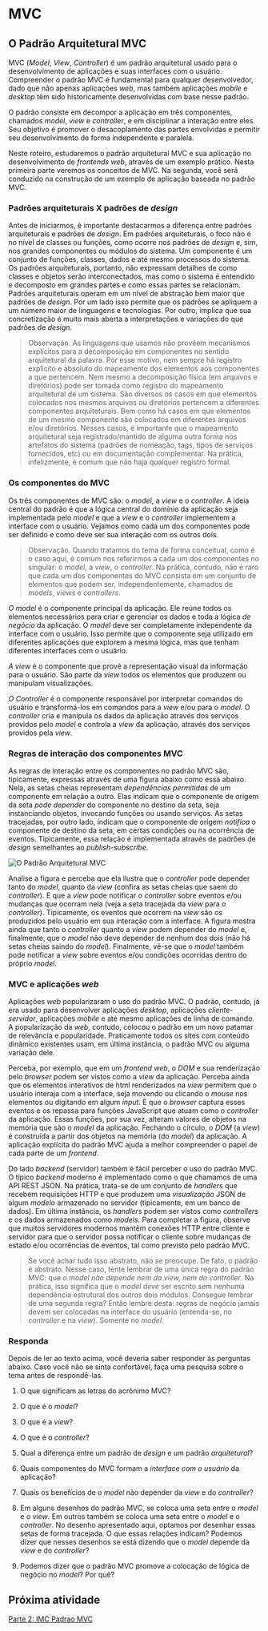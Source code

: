 # MVC

## O Padrão Arquitetural MVC

MVC (_Model_, _View_, _Controller_) é um padrão arquitetural
usado para o desenvolvimento de aplicações e suas interfaces com
o usuário. Compreender o padrão MVC é fundamental para qualquer
desenvolvedor, dado que não apenas aplicações _web_, mas também
aplicações _mobile_ e _desktop_ têm sido historicamente
desenvolvidas com base nesse padrão. 

O padrão consiste em decompor a aplicação em três componentes,
chamados _model_, _view_ e _controller_, e em disciplinar a
interação entre eles. Seu objetivo é promover o desacoplamento
das partes envolvidas e permitir seu desenvolvimento de forma
independente e paralela.

Neste roteiro, estudaremos o padrão arquitetural MVC e sua
aplicação no desenvolvimento de _frontends web_, através de um
exemplo prático. Nesta primeira parte veremos os conceitos de
MVC. Na segunda, você será conduzido na construção de um exemplo
de aplicação baseada no padrão MVC.

### Padrões arquiteturais X padrões de _design_

Antes de iniciarmos, é importante destacarmos a diferença entre
padrões arquiteturais e padrões de _design_. Em padrões
arquiteturais, o foco não é no nível de classes ou funções, como
ocorre nos padrões de _design_ e, sim, nos grandes componentes ou
módulos do sistema. Um componente é um conjunto de funções,
classes, dados e até mesmo processos do sistema. Os padrões
arquiteturais, portanto, não expressam detalhes de como classes e
objetos serão interconectados, mas como o sistema é entendido e
decomposto em grandes partes e como essas partes se relacionam.
Padrões arquiteturais operam em um nível de abstração bem maior
que padrões de _design_.  Por um lado isso permite que os padrões
se apliquem a um número maior de linguagens e tecnologias. Por
outro, implica que sua concretização é muito mais aberta a
interpretações e variações do que padrões de _design_.

> Observação. As linguagens que usamos não provêem mecanismos
> explícitos para a decomposição em componentes no sentido
> arquitetural da palavra. Por esse motivo, nem sempre há
> registro explícito e absoluto do mapeamento dos elementos aos
> componentes a que pertencem. Nem mesmo a decomposição física
> (em arquivos e diretórios) pode ser tomada como registro do
> mapeamento arquitetural de um sistema. São diversos os casos em
> que elementos colocados nos mesmos arquivos ou diretórios
> pertencem a diferentes componentes arquiteturais. Bem como há
> casos em que elementos de um mesmo componente são colocados em
> diferentes arquivos e/ou diretórios. Nesses casos, é importante
> que o mapeamento arquitetural seja registrado/mantido de alguma
> outra forma nos artefatos do sistema (padrões de nomeação,
> tags, tipos de serviços fornecidos, etc) ou em documentação
> complementar. Na prática, infelizmente, é comum que não haja
> qualquer registro formal.

### Os componentes do MVC

Os três componentes de MVC são: o _model_, a _view_ e o
_controller_. A ideia central do padrão é que a lógica central do
domínio da aplicação seja implementada pelo _model_ e que a
_view_ e o _controller_ implementem a interface com o usuário.
Vejamos como cada um dos componentes pode ser definido e como
deve ser sua interação com os outros dois.

> Observação. Quando tratamos do tema de forma conceitual, como
> é o caso aqui, é comum nos referirmos a cada um dos componentes
> no singular: o _model_, a _view_, o _controller_. Na prática,
> contudo, não é raro que cada um dos componentes do MVC consista
> em um conjunto de elementos que podem ser, independentemente,
> chamados de _models_, _views_ e _controllers_.

*O _model_* é o componente principal da aplicação. Ele reúne
todos os elementos necessários para criar e gerenciar os dados e
toda a lógica _de negócio_ da aplicação. O _model_ deve ser
completamente independente da interface com o usuário. Isso
permite que o componente seja utilizado em diferentes aplicações
que explorem a mesma lógica, mas que tenham diferentes interfaces
com o usuário.

*A _view_* é o componente que provê a representação visual da
informação para o usuário. São parte da _view_ todos os elementos
que produzem ou manipulam visualizações.

*O _Controller_* é o componente responsável por interpretar
comandos do usuário e transformá-los em comandos para a _view_
e/ou para o _model_. O _controller_ cria e manipula os dados da
aplicação através dos serviços providos pelo _model_ e controla a
_view_ da aplicação, através dos serviços providos pela _view_.

### Regras de interação dos componentes MVC

As regras de interação entre os componentes no padrão MVC são,
tipicamente, expressas através de uma figura abaixo como essa
abaixo. Nela, as setas cheias representam _dependências
permitidas_ de um componente em relação a outro. Elas indicam que
o componente de origem da seta _pode depender_ do componente no
destino da seta, seja instanciando objetos, invocando funções ou
usando serviços. As setas tracejadas, por outro lado, indicam que
o componente de origem _notifica_ o componente de destino da
seta, em certas condições ou na ocorrência de eventos.
Tipicamente, essa relação é implementada através de padrões de
_design_ semelhantes ao _publish-subscribe_.

![O Padrão Arquitetural MVC](https://upload.wikimedia.org/wikipedia/commons/b/b5/ModelViewControllerDiagram2.svg "O Padrão Arquitetural MVC")

Analise a figura e perceba que ela ilustra que o _controller_
pode depender tanto do _model_, quanto da _view_ (confira as
setas cheias que saem do _controller_). E que a _view_ pode
notificar o _controller_ sobre eventos e/ou mudanças que ocorram
nela (veja a seta tracejada da _view_ para o _controller_).
Tipicamente, os eventos que ocorrem na _view_ são os produzidos
pelo usuário em sua interação com a interface. A figura mostra
ainda que tanto o _controller_ quanto a _view_ podem depender do
_model_ e, finalmente, que o _model_ não deve depender de nenhum
dos dois (não há setas cheias saindo do _model_). Finalmente,
vê-se que o _model_ também pode notificar a _view_ sobre eventos
e/ou condições ocorridas dentro do próprio _model_.

### MVC e aplicações _web_

Aplicações _web_ popularizaram o uso do padrão MVC. O padrão,
contudo, já era usado para desenvolver aplicações _desktop_,
aplicações _cliente-servidor_, aplicações _mobile_ e até mesmo
aplicações de linha de comando. A popularização da _web_,
contudo, colocou o padrão em um novo patamar de relevância e
popularidade. Praticamente todos os sites com conteúdo dinâmico
existentes usam, em última instância, o padrão MVC ou alguma
variação dele.

Perceba, por exemplo, que em um _frontend web_, o _DOM_ e sua
renderização pelo _browser_ podem ser vistos como a _view_ da
aplicação. Perceba ainda que os elementos interativos de html
renderizados na _view_ permitem que o usuário interaja com a
interface, seja movendo ou clicando o _mouse_ nos elementos ou
digitando em algum _input_. E que o _browser_ captura esses
eventos e os repassa para funções JavaScript que atuam como o
_controller_ da aplicação. Essas funções, por sua vez, alteram
valores de objetos na memória que são o _model_ da aplicação.
Fechando o círculo, o _DOM_ (a _view_) é construída a partir dos
objetos na memória (do _model_) da aplicação. A aplicação
explícita do padrão MVC ajuda a melhor compreender o papel de
cada parte de um _frontend_.

Do lado _backend_ (servidor) também é fácil perceber o uso do
padrão MVC. O típico _backend_ moderno é implementado como o que
chamamos de uma API REST JSON. Na prática, trata-se de um
conjunto de _handlers_ que recebem requisições HTTP e que
produzem uma _visualização_ JSON de algum _modelo_ armazenado no
servidor (tipicamente, em um banco de dados). Em última
instância, os _handlers_ podem ser vistos como _controllers_ e os
dados armazenados como _models_. Para completar a figura, observe
que muitos servidores modernos mantêm conexões HTTP entre cliente
e servidor para que o servidor possa notificar o cliente sobre
mudanças de estado e/ou ocorrências de eventos, tal como previsto
pelo padrão MVC.

> Se você achar tudo isso abstrato, não se preocupe. De fato, o
> padrão é abstrato. Nesse caso, tente lembrar de uma única regra
> do padrão MVC: que _o model não depende nem da view, nem do
> controller_. Na prática, isso significa que o _model_ *deve*
> ser escrito sem nenhuma dependência estrutural dos outros dois
> módulos. Consegue lembrar de uma segunda regra? Então lembre
> desta: regras de negócio jamais devem ser colocadas na
> interface do usuário (entenda-se, no _controller_ e na _view_).
> Somente no _model_.

### Responda

Depois de ler ao texto acima, você deveria saber responder às
perguntas abaixo. Caso você não se sinta confortável, faça uma
pesquisa sobre o tema antes de respondê-las.

1. O que significam as letras do acrônimo MVC?

2. O que é o _model_?

3. O que é a _view_?

4. O que é o _controller_?

5. Qual a diferença entre um padrão de _design_ e um padrão
   _arquitetural_?

6. Quais componentes do MVC formam a _interface com o usuário_ da
   aplicação?

7. Quais os benefícios de o _model_ não depender da _view_ e do
   _controller_?

8. Em alguns desenhos do padrão MVC, se coloca uma seta entre o
   _model_ e o _view_. Em outros também se coloca uma seta entre
   o _model_ e o _controller_. No desenho apresentado aqui,
   optamos por desenhar essas setas de forma tracejada. O que
   essas relações indicam? Podemos dizer que nesses desenhos se
   está dizendo que o _model_ depende da _view_ e do
   _controller_?

9. Podemos dizer que o padrão MVC promove a colocação de lógica
   de negócio no _model_? Por quê?

## Próxima atividade

[Parte 2: IMC Padrao MVC](../2-imc_padrao_mvc/text.md)
